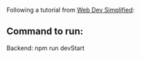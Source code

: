 Following a tutorial from [Web Dev Simplified](https://www.youtube.com/watch?v=qj2oDkvc4dQ):

## Command to run:

Backend: npm run devStart
